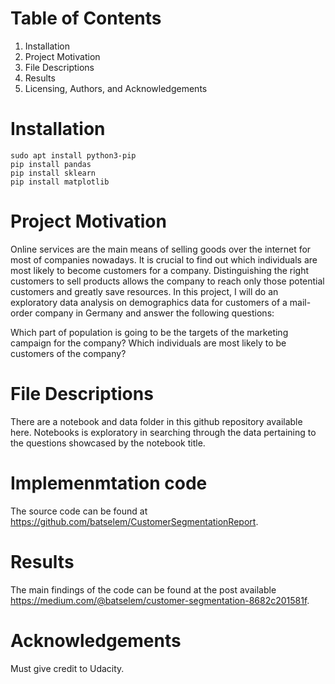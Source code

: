 

# Table of Contents

  1. Installation
  2. Project Motivation
  3. File Descriptions
  4. Results
  5. Licensing, Authors, and Acknowledgements

# Installation

```
sudo apt install python3-pip
pip install pandas
pip install sklearn
pip install matplotlib
```

# Project Motivation
Online services are the main means of selling goods over the internet for most of companies nowadays. It is crucial to find out which individuals are most likely to become customers for a company. Distinguishing the right customers to sell products allows the company to reach only those potential customers and greatly save resources. In this project, I will do an exploratory data analysis on demographics data for customers of a mail-order company in Germany and answer the following questions:

Which part of population is going to be the targets of the marketing campaign for the company?
Which individuals are most likely to be customers of the company?

# File Descriptions
There are a notebook and data folder in this github repository available here. Notebooks is exploratory in searching through the data pertaining to the questions showcased by the notebook title.

# Implemenmtation code
The source code can be found at https://github.com/batselem/CustomerSegmentationReport.

# Results
The main findings of the code can be found at the post available https://medium.com/@batselem/customer-segmentation-8682c201581f.

# Acknowledgements
Must give credit to Udacity.
